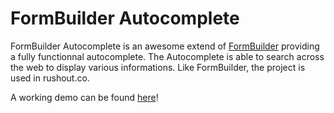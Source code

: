 # FormBuilder Autocomplete

FormBuilder Autocomplete is an awesome extend of [FormBuilder](https://github.com/elm-bodybuilder/formbuilder) providing a fully functionnal autocomplete.
The Autocomplete is able to search across the web to display various informations. Like FormBuilder, the project is used in rushout.co.

A working demo can be found [here](https://elm-bodybuilder.github.io/formbuilder-autocomplete/)!
